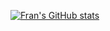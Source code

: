 [![Fran's GitHub stats](https://github-readme-stats.vercel.app/api?username=franjuarez)](https://github.com/anuraghazra/github-readme-stats)
